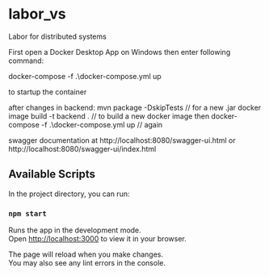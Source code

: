 # labor_vs
Labor for distributed systems

First open a Docker Desktop App on Windows 
then enter following command:

docker-compose -f .\docker-compose.yml up 

to startup the container

after changes in backend:
mvn package -DskipTests                         // for a new .jar
docker image build -t backend .                 // to build a new docker image then
docker-compose -f .\docker-compose.yml up       // again

swagger documentation at http://localhost:8080/swagger-ui.html or
http://localhost:8080/swagger-ui/index.html

## Available Scripts

In the project directory, you can run:

### `npm start`

Runs the app in the development mode.\
Open [http://localhost:3000](http://localhost:3000) to view it in your browser.

The page will reload when you make changes.\
You may also see any lint errors in the console.
